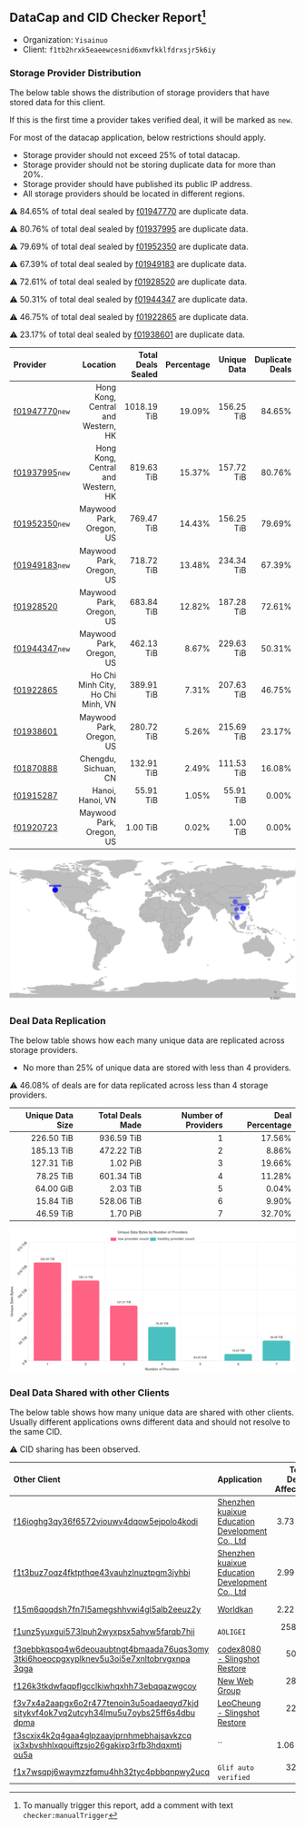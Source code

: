 ## DataCap and CID Checker Report[^1]
 - Organization: `Yisainuo`
 - Client: `f1tb2hrxk5eaeewcesnid6xmvfkklfdrxsjr5k6iy`
### Storage Provider Distribution
The below table shows the distribution of storage providers that have stored data for this client.

If this is the first time a provider takes verified deal, it will be marked as `new`.

For most of the datacap application, below restrictions should apply.
 - Storage provider should not exceed 25% of total datacap.
 - Storage provider should not be storing duplicate data for more than 20%.
 - Storage provider should have published its public IP address.
 - All storage providers should be located in different regions.

⚠️ 84.65% of total deal sealed by [f01947770](https://filfox.info/en/address/f01947770) are duplicate data.

⚠️ 80.76% of total deal sealed by [f01937995](https://filfox.info/en/address/f01937995) are duplicate data.

⚠️ 79.69% of total deal sealed by [f01952350](https://filfox.info/en/address/f01952350) are duplicate data.

⚠️ 67.39% of total deal sealed by [f01949183](https://filfox.info/en/address/f01949183) are duplicate data.

⚠️ 72.61% of total deal sealed by [f01928520](https://filfox.info/en/address/f01928520) are duplicate data.

⚠️ 50.31% of total deal sealed by [f01944347](https://filfox.info/en/address/f01944347) are duplicate data.

⚠️ 46.75% of total deal sealed by [f01922865](https://filfox.info/en/address/f01922865) are duplicate data.

⚠️ 23.17% of total deal sealed by [f01938601](https://filfox.info/en/address/f01938601) are duplicate data.

| Provider                                                    |                           Location | Total Deals Sealed | Percentage | Unique Data | Duplicate Deals |
| :---------------------------------------------------------- | ---------------------------------: | -----------------: | ---------: | ----------: | --------------: |
| [f01947770](https://filfox.info/en/address/f01947770)`new`  | Hong Kong, Central and Western, HK |        1018.19 TiB |     19.09% |  156.25 TiB |          84.65% |
| [f01937995](https://filfox.info/en/address/f01937995)`new`  | Hong Kong, Central and Western, HK |         819.63 TiB |     15.37% |  157.72 TiB |          80.76% |
| [f01952350](https://filfox.info/en/address/f01952350)`new`  |           Maywood Park, Oregon, US |         769.47 TiB |     14.43% |  156.25 TiB |          79.69% |
| [f01949183](https://filfox.info/en/address/f01949183)`new`  |           Maywood Park, Oregon, US |         718.72 TiB |     13.48% |  234.34 TiB |          67.39% |
| [f01928520](https://filfox.info/en/address/f01928520)       |           Maywood Park, Oregon, US |         683.84 TiB |     12.82% |  187.28 TiB |          72.61% |
| [f01944347](https://filfox.info/en/address/f01944347)`new`  |           Maywood Park, Oregon, US |         462.13 TiB |      8.67% |  229.63 TiB |          50.31% |
| [f01922865](https://filfox.info/en/address/f01922865)       |  Ho Chi Minh City, Ho Chi Minh, VN |         389.91 TiB |      7.31% |  207.63 TiB |          46.75% |
| [f01938601](https://filfox.info/en/address/f01938601)       |           Maywood Park, Oregon, US |         280.72 TiB |      5.26% |  215.69 TiB |          23.17% |
| [f01870888](https://filfox.info/en/address/f01870888)       |               Chengdu, Sichuan, CN |         132.91 TiB |      2.49% |  111.53 TiB |          16.08% |
| [f01915287](https://filfox.info/en/address/f01915287)       |                   Hanoi, Hanoi, VN |          55.91 TiB |      1.05% |   55.91 TiB |           0.00% |
| [f01920723](https://filfox.info/en/address/f01920723)       |           Maywood Park, Oregon, US |           1.00 TiB |      0.02% |    1.00 TiB |           0.00% |

![Provider Distribution](https://raw.githubusercontent.com/data-preservation-programs/filplus-checker-assets/main/filecoin-project/filecoin-plus-large-datasets/issues/537/1671097423054.png)
### Deal Data Replication
The below table shows how each many unique data are replicated across storage providers.
- No more than 25% of unique data are stored with less than 4 providers.

⚠️ 46.08% of deals are for data replicated across less than 4 storage providers.

| Unique Data Size | Total Deals Made | Number of Providers | Deal Percentage |
| ---------------: | ---------------: | ------------------: | --------------: |
|       226.50 TiB |       936.59 TiB |                   1 |          17.56% |
|       185.13 TiB |       472.22 TiB |                   2 |           8.86% |
|       127.31 TiB |         1.02 PiB |                   3 |          19.66% |
|        78.25 TiB |       601.34 TiB |                   4 |          11.28% |
|        64.00 GiB |         2.03 TiB |                   5 |           0.04% |
|        15.84 TiB |       528.06 TiB |                   6 |           9.90% |
|        46.59 TiB |         1.70 PiB |                   7 |          32.70% |

![Replication Distribution](https://raw.githubusercontent.com/data-preservation-programs/filplus-checker-assets/main/filecoin-project/filecoin-plus-large-datasets/issues/537/1671097423707.png)
### Deal Data Shared with other Clients
The below table shows how many unique data are shared with other clients.
Usually different applications owns different data and should not resolve to the same CID.

⚠️ CID sharing has been observed.

| Other Client                                                                                                                                                                                                              | Application                                                                                                                      | Total Deals Affected | Unique CIDs |          Verifier |
| :------------------------------------------------------------------------------------------------------------------------------------------------------------------------------------------------------------------------ | :------------------------------------------------------------------------------------------------------------------------------- | -------------------: | ----------: | ----------------: |
| [f16ioghg3qy36f6572viouwv4dqow5ejpolo4kodi](https://filfox.info/en/address/f16ioghg3qy36f6572viouwv4dqow5ejpolo4kodi)                                                                                                     | [Shenzhen kuaixue Education Development Co\., Ltd](https://github.com/filecoin-project/filecoin-plus-large-datasets/issues/512)  |             3.73 PiB |       5,084 |   LDN v3 multisig |
| [f1t3buz7oqz4fktpthqe43vauhzlnuztpgm3iyhbi](https://filfox.info/en/address/f1t3buz7oqz4fktpthqe43vauhzlnuztpgm3iyhbi)                                                                                                     | [Shenzhen kuaixue Education Development Co\., Ltd](https://github.com/filecoin-project/filecoin-plus-large-datasets/issues/1363) |             2.99 PiB |       6,770 |   LDN v3 multisig |
| [f15m6qoqdsh7fn7l5amegshhvwi4gl5alb2eeuz2y](https://filfox.info/en/address/f15m6qoqdsh7fn7l5amegshhvwi4gl5alb2eeuz2y)                                                                                                     | [Worldkan](https://github.com/filecoin-project/filecoin-plus-large-datasets/issues/902)                                          |             2.22 PiB |       5,002 |   LDN v3 multisig |
| [f1unz5yuxgui573lpuh2wyxpsx5ahvw5farqb7hji](https://filfox.info/en/address/f1unz5yuxgui573lpuh2wyxpsx5ahvw5farqb7hji)                                                                                                     | `AOLIGEI`                                                                                                                        |           258.69 TiB |       5,541 |   LDN v3 multisig |
| [f3qebbkqspq4w6deouaubtngt4bmaada76uqs3omy<br/>3tki6hoeocpgxyplknev5u3oi5e7xnltobrvgxnpa<br/>3qga](https://filfox.info/en/address/f3qebbkqspq4w6deouaubtngt4bmaada76uqs3omy3tki6hoeocpgxyplknev5u3oi5e7xnltobrvgxnpa3qga) | [codex8080 \- Slingshot Restore](https://github.com/filecoin-project/filecoin-plus-large-datasets/issues/152)                    |            50.38 TiB |       1,612 |   LDN v3 multisig |
| [f126k3tkdwfaqpflgcclkiwhqxhh73ebqqazwgcoy](https://filfox.info/en/address/f126k3tkdwfaqpflgcclkiwhqxhh73ebqqazwgcoy)                                                                                                     | [New Web Group](https://github.com/filecoin-project/filecoin-plus-large-datasets/issues/356)                                     |            28.50 TiB |         910 |   LDN v3 multisig |
| [f3v7x4a2aapgx6o2r477tenoin3u5oadaeqyd7kjd<br/>sitykvf4ok7vq2utcyh34lmu5u7oybs25ff6s4dbu<br/>dpma](https://filfox.info/en/address/f3v7x4a2aapgx6o2r477tenoin3u5oadaeqyd7kjdsitykvf4ok7vq2utcyh34lmu5u7oybs25ff6s4dbudpma) | [LeoCheung \- Slingshot Restore](https://github.com/filecoin-project/filecoin-plus-large-datasets/issues/151)                    |            22.97 TiB |         735 |   LDN v3 multisig |
| [f3scxjx4k2q4gaa4glpzaayjprnhmebhajsavkzcq<br/>ix3xbvshhlxqouiftzsjo26gakixp3rfb3hdqxmtj<br/>ou5a](https://filfox.info/en/address/f3scxjx4k2q4gaa4glpzaayjprnhmebhajsavkzcqix3xbvshhlxqouiftzsjo26gakixp3rfb3hdqxmtjou5a) | ``                                                                                                                               |             1.06 TiB |          32 |          Joss Hua |
| [f1x7wsqpj6waymzzfqmu4hh32tyc4pbbqnpwy2ucq](https://filfox.info/en/address/f1x7wsqpj6waymzzfqmu4hh32tyc4pbbqnpwy2ucq)                                                                                                     | `Glif auto verified`                                                                                                             |            32.00 GiB |           1 | Jonathan Schwartz |

[^1]: To manually trigger this report, add a comment with text `checker:manualTrigger`
